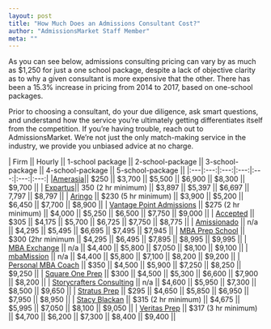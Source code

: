 ```yaml
---
layout: post
title: "How Much Does an Admissions Consultant Cost?"
author: "AdmissionsMarket Staff Member"
meta: ""
---
```


As you can see below, admissions consulting pricing can vary by as much as $1,250 for just a one school package, despite a lack of objective clarity as to why a given consultant is more expensive that the other. There has been a 15.3% increase in pricing from 2014 to 2017, based on one-school packages.

Prior to choosing a consultant, do your due diligence, ask smart questions, and understand how the service you’re ultimately getting differentiates itself from the competition. If you’re having trouble, reach out to AdmissionsMarket. We’re not just the only match-making service in the industry, we provide you unbiased advice at no charge.

| Firm || Hourly || 1-school package || 2-school-package || 3-school-package || 4-school-package || 5-school-package ||
|:---|:---:|:---:|:---:|:---:|:---:|:---:|
|[Amerasia](http://www.amerasiaconsulting.com/boutique-mba-admissions-consulting-college-counseling/)|| $250 || $3,700 || $5,500 || $6,900 || $8,300 || $9,700 ||
| [Expartus](http://www.expartus.com/)|| 350 (2 hr minimum) || $3,897 || $5,397 || $6,697 || 7,797 || $8,797 ||
| [Aringo](https://aringo.com/)  || $230 (5 hr minimum) || $3,900 || $5,200 || $6,450  || $7,700 || $8,900   ||
| [Vantage Point Admissions](https://vantagepointmba.com/) || $275 (2 hr minimum) || $4,000 || $5,250 || $6,500 || $7,750 || $9,000 ||
| [Accepted](https://www.accepted.com/mba) || $305 || $4,175 || $5,700 || $6,725 || $7,750 || $8,775 ||
| [Amissionado](http://admissionado.com/) || n/a || $4,295 || $5,495 || $6,695 || $7,495 || $7,945 ||
| [MBA Prep School](https://mbaprepschool.com/) || $300 (2hr minimum || $4,295 || $6,495 || $7,895 || $8,995 || $9,995 ||
| [MBA Exchange](http://www.mbaexchange.com/) || n/a || $4,400 || $5,800 || $7,050 || $8,100 || $9,100 ||
| [mbaMission](https://www.mbamission.com/)  || n/a || $4,400 || $5,800 || $7,100 || $8,200 || $9,200 ||
| [Personal MBA Coach](https://www.personalmbacoach.com/) || $350 || $4,500 || $5,900 || $7,250 || $8,250 || $9,250 ||
| [Square One Prep](http://squareoneprep.com/) || $300  || $4,500 || $5,300 || $6,600 || $7,900 || $8,200 ||
| [Storycrafters Consulting](http://storycraftersconsulting.com/) || n/a || $4,600 || $5,950 || $7,300 || $8,500 || $9,650 ||
| [Stratus Prep](https://stratusadmissionscounseling.com/) || $295 || $4,650 || $5,850 || $6,950 || $7,950 || $8,950 ||
| [Stacy Blackan](https://www.stacyblackman.com/) || $315 (2 hr minimum) || $4,675 || $5,995 || $7,050 || $8,100 || $9,050 ||
| [Veritas Prep](https://www.veritasprep.com/business-school/) || $317 (3 hr minimum) || $4,700 || $6,200 || $7,300 || $8,400 || $9,400 ||
